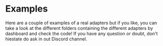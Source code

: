 # Examples

Here are a couple of examples of a real adapters but if you like, you can take a look at the different folders containing the different adapters by dashboard and check the code! If you have any question or doubt, don't hiestate do ask in out Discord channel.